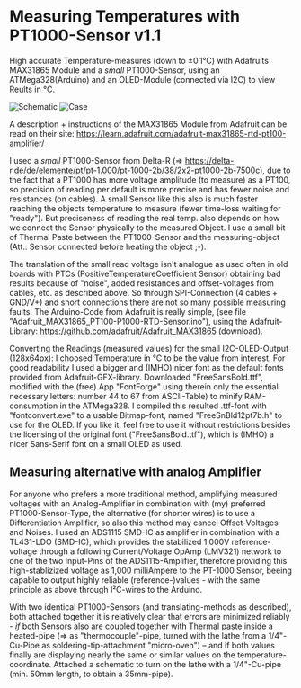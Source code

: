 # Measuring Temperatures with PT1000-Sensor v1.1
High accurate Temperature-measures (down to ±0.1°C) with Adafruits MAX31865 Module and a *small* PT1000-Sensor,
using an ATMega328(Arduino) and an OLED-Module (connected via I2C) to view Reults in °C.

![Schematic](https://github.com/nlohr1/Measuring-Temperatures-with-PT1000-Sensor/assets/49346586/62d7c389-c56b-4828-aea7-e65acba7bcae)
![Case](https://github.com/nlohr1/Measuring-Temperatures-with-PT1000-Sensor/assets/49346586/382ec984-6be4-41f5-8f6b-a265396018ff)

A description + instructions of the MAX31865 Module from Adafruit can be read on their site:
https://learn.adafruit.com/adafruit-max31865-rtd-pt100-amplifier/

I used a *small* PT1000-Sensor from Delta-R (=> https://delta-r.de/de/elemente/pt/pt-1.000/pt-1000-2b/38/2x2-pt1000-2b-7500c),
due to the fact that a PT1000 has more voltage amplitude (to measure) as a PT100, so precision of reading per default is more precise
and has fewer noise and resistances (on cables). A small Sensor like this also is much faster reaching the objects temperature
to measure (fewer time-loss waiting for "ready").
But preciseness of reading the real temp. also depends on how we connect the Sensor physically to the measured Object.
I use a small bit of Thermal Paste between the PT1000-Sensor and the measuring-object (Att.: Sensor connected before heating the object ;-).

The translation of the small read voltage isn't analogue as used often in old boards with PTCs (PositiveTemperatureCoefficient Sensor)
obtaining bad results because of "noise", added resistances and offset-voltages from cables, etc. as described above.
So through SPI-Connection (4 cables + GND/V+) and short connections there are not so many possible measuring faults.
The Arduino-Code from Adafruit is really simple, (see file "Adafruit_MAX31865_PT100-P1000-RTD-Sensor.ino"), using the Adafruit-Library:
https://github.com/adafruit/Adafruit_MAX31865 (download).

Converting the Readings (measured values) for the small I2C-OLED-Output (128x64px):
I choosed Temperature in °C to be the value from interest. For good readability I used a bigger and (IMHO) nicer font as the
default fonts provided from Adafruit-GFX-library.
Downloaded "FreeSansBold.ttf", modified with the (free) App "FontForge" using therein only the essential necessary letters: number
44 to 67 from ASCII-Table) to minify RAM-consumption in the ATMega328.
I compiled this resulted .ttf-font with "fontconvert.exe" to a usable Bitmap-font, named "FreeSnBld12pt7b.h" to use for the OLED.
If you like it, feel free to use it without restrictions besides the licensing of the original font ("FreeSansBold.ttf"), which is
(IMHO) a nicer Sans-Serif font on a small OLED as used.

## Measuring alternative with analog Amplifier
For anyone who prefers a more traditional method, amplifying measured voltages with an Analog-Amplifier in combination with (my) preferred
PT1000-Sensor-Type, the alternative (for shorter wires) is to use a Differentiation Amplifier, so also this method may cancel Offset-Voltages
and Noises. I used an ADS1115 SMD-IC as amplifier in combination with a TL431-LDO (SMD-IC), which provides the stabilized 1,000V reference-voltage
through a following Current/Voltage OpAmp (LMV321) network to one of the two Input-Pins of the ADS1115-Amplifier, therefore providing this
high-stablizized voltage as 1,000 milliAmpere to the PT-1000 Sensor, beeing capable to output highly reliable (reference-)values - with the
same principle as above through I²C-wires to the Arduino.

With two identical PT1000-Sensors (and translating-methods as described), both attached together it is relatively clear that errors are minimized reliably - *if* both
Sensors also are coupled together with Thermal paste inside a heated-pipe (⇒ as "thermocouple"-pipe, turned with the lathe from a 1/4"-Cu-Pipe
as soldering-tip-attachment "micro-oven") – and if both values finally are displaying nearly the same or similar values on the temperature-coordinate.
Attached a schematic to turn on the lathe with a 1/4"-Cu-pipe (min. 50mm length, to obtain a 35mm-pipe).
